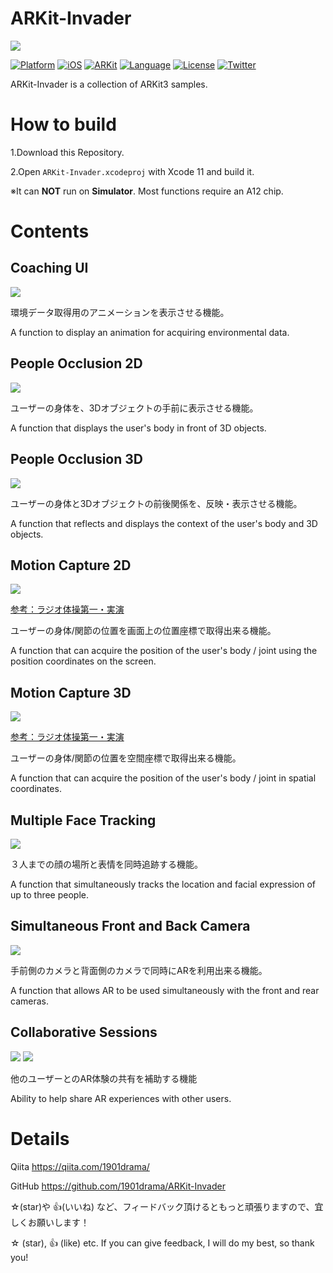 # ARKit-Invader

![](README_images/ARKit-Invader_logo.jpeg)

[![Platform](http://img.shields.io/badge/platform-iOS-blue.svg?style=flat
)](https://developer.apple.com/iphone/index.action)
[![iOS](http://img.shields.io/badge/iOS-13.0-blue.svg?style=flat
)](https://developer.apple.com/iphone/index.action)
[![ARKit](http://img.shields.io/badge/ARKit-3.0-blue.svg?style=flat
)](https://developer.apple.com/iphone/index.action)
[![Language](http://img.shields.io/badge/language-Swift-brightgreen.svg?style=flat
)](https://developer.apple.com/swift)
[![License](http://img.shields.io/badge/license-MIT-lightgrey.svg?style=flat
)](http://mit-license.org)
[![Twitter](https://img.shields.io/badge/twitter-@1901drama-yellow.svg?style=flat)](http://twitter.com/1901drama)

ARKit-Invader is a collection of ARKit3 samples.


# How to build

1.Download this Repository.

2.Open `ARKit-Invader.xcodeproj` with Xcode 11 and build it.

※It can **NOT** run on **Simulator**. Most functions require an A12 chip.


# Contents

## Coaching UI
![](README_images/CoachingUI.gif)

環境データ取得用のアニメーションを表示させる機能。

A function to display an animation for acquiring environmental data.



## People Occlusion 2D
![](README_images/PeopleOcclusion2D.gif)

ユーザーの身体を、3Dオブジェクトの手前に表示させる機能。

A function that displays the user's body in front of 3D objects.



## People Occlusion 3D
![](README_images/PeopleOcclusion3D.gif)

ユーザーの身体と3Dオブジェクトの前後関係を、反映・表示させる機能。

A function that reflects and displays the context of the user's body and 3D objects.



## Motion Capture 2D
![](README_images/MotionCapture2D.gif)

[参考：ラジオ体操第一・実演](https://www.youtube.com/watch?v=_YZZfaMGEOU)

ユーザーの身体/関節の位置を画面上の位置座標で取得出来る機能。

A function that can acquire the position of the user's body / joint using the position coordinates on the screen.



## Motion Capture 3D
![](README_images/MotionCapture3D.gif)

[参考：ラジオ体操第一・実演](https://www.youtube.com/watch?v=_YZZfaMGEOU)

ユーザーの身体/関節の位置を空間座標で取得出来る機能。

A function that can acquire the position of the user's body / joint in spatial coordinates.



## Multiple Face Tracking
![](README_images/.gif)

３人までの顔の場所と表情を同時追跡する機能。

A function that simultaneously tracks the location and facial expression of up to three people.



## Simultaneous Front and Back Camera
![](README_images/SimultaneousCamera.gif)

手前側のカメラと背面側のカメラで同時にARを利用出来る機能。

A function that allows AR to be used simultaneously with the front and rear cameras.



## Collaborative Sessions
![](README_images/CollaborativeSessions_A.gif)
![](README_images/CollaborativeSessions_B.gif)

他のユーザーとのAR体験の共有を補助する機能

Ability to help share AR experiences with other users.



# Details

Qiita https://qiita.com/1901drama/

GitHub https://github.com/1901drama/ARKit-Invader

☆(star)や 👍(いいね) など、フィードバック頂けるともっと頑張りますので、宜しくお願いします！

☆ (star), 👍 (like) etc. If you can give feedback, I will do my best, so thank you!
